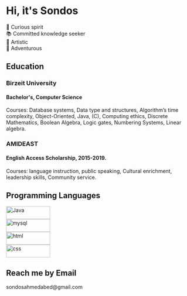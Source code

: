 <h1>Hi, it's Sondos</h1>
💫 Curious spirit </br>
📚 Committed knowledge seeker</br> 
🎨 Artistic</br>
🤩 Adventurous</br>

<h2>Education</h2>
<div>
<h3>Birzeit University</h3>
<h4>Bachelor's, Computer Science</h4>
<p>Courses: Database systems, Data type and structures, Algorithm’s time complexity, Object-Oriented, Java, (C), Computing ethics, Discrete Mathematics, Boolean Algebra, Logic gates, Numbering Systems, Linear algebra.</p>
</div>

<div>
<h3>AMIDEAST</h3>
<h4>English Access Scholarship, 2015-2019.</h4>
<p>Courses: language instruction, public speaking, Cultural enrichment, leadership skills, Community service.</p>
</div>

<h2>Programming Languages</h2>
<div>
<img alt="Java" width="120px" height="35px" src="https://img.shields.io/badge/Java-ED8B00?style=for-the-badge&logo=java&logoColor=white"></br>
<img alt="mysql" width="120px" height="35px" src="https://img.shields.io/badge/MySQL-005C84?style=for-the-badge&logo=mysql&logoColor=white"></br>
<img alt="html" width="120px" height="35px" src="https://img.shields.io/badge/HTML5-E34F26?style=for-the-badge&logo=html5&logoColor=white"></br>
<img alt="css" width="120px" height="35px" src="https://img.shields.io/badge/CSS3-1572B6?style=for-the-badge&logo=css3&logoColor=white"></br>
</div>

<h2>Reach me by Email</h2>
<div>
sondosahmedabed@gmail.com
</div>
